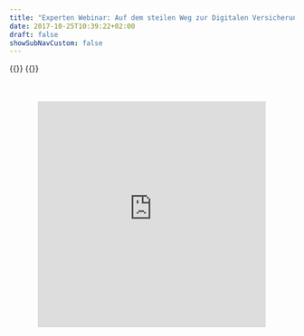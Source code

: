 ```yaml
---
title: "Experten Webinar: Auf dem steilen Weg zur Digitalen Versicherung"
date: 2017-10-25T10:39:22+02:00
draft: false
showSubNavCustom: false
---
```


{{<highlight title="Experten Webinar: Auf dem steilen Weg zur Digitalen Versicherung" >}}
{{</highlight>}}
<div align="center" style="margin-bottom: 100px;margin-top: 50px;">
  <iframe src="https://player.vimeo.com/video/353822021" class="embed-responsive-item" width="80%" height="400" frameborder="0" allow="fullscreen"></iframe>
</div>
